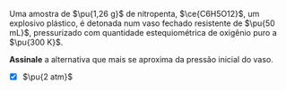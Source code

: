 Uma amostra de $\pu{1,26 g}$ de nitropenta, $\ce{C6H5O12}$, um explosivo plástico, é detonada num vaso fechado resistente de $\pu{50 mL}$, pressurizado com quantidade estequiométrica de oxigênio puro a $\pu{300 K}$.

**Assinale** a alternativa que mais se aproxima da pressão inicial do vaso.

- [x] $\pu{2 atm}$

